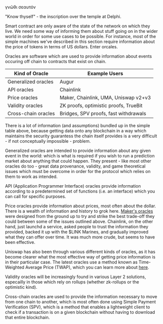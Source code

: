 γνῶθι σεαυτόν

"Know thyself" - the inscription over the temple at Delphi.

Smart contract are only aware of the state of the network on which they live. We need some way of informing them about stuff going on in the wider world in order for some use cases to be possible. For instance, most of the simple machines we've described in this section require information about the price of tokens in terms of US dollars. Enter orcales.

Oracles are software which are used to provide information about events occuring off chain to contracts that exist on chain. 

| Kind of Oracle | Example Users |
|----------|---------------|
| Generalized oracles | Augur |
| API oracles | Chainlink |  
| Price oracles | Maker, Chainlink, UMA, Uniswap v2+v3 | 
| Validity oracles | ZK proofs, optimistic proofs, TrueBit | 
| Cross-chain oracles | Bridges, SPV proofs, fast withdrawals |

There is a lot of information (and assumptions) bundled up in the simple table above, because getting data onto any blockchain in a way which maintains the security guarantess the chain itself provides is a very difficult - if not conceptually impossible - problem.

Generalized oracles are intended to provide information about any given event in the world: which is what is required if you wish to run a prediction market about anything that could happen. They present - like most other oracles do too - great data provenance, validity, and game theoretical issues which must be overcome in order for the protocol which relies on them to work as intended.

API (Application Programmer Interface) oracles provide information according to a predetermined set of functions (i.e. an interface) which you can call for specific purposes.

Price oracles provide information about prices, most often about the dollar. There is a wealth of information and history to grok here. [Maker's oracles](https://github.com/chronicleprotocol/oracles) were designed from the ground up to try and strike the best trade-off they could between some of the issues outlined above. Chainlink, on the other hand, just launchd a service, asked people to trust the information they provided, backed it up with the $LINK Marines, and gradually improved what they can offer over time. It was much more crude, but seems to have been effective.

Uniswap has also been through various different kinds of oracles, as it has become clearer what the most effective way of getting price information is in their particular case. The latest oracles use a method known as Time-Weighted Average Price (TWAP), which you can learn more about [here](https://uniswap.org/blog/uniswap-v3-oracles).

Validity oracles will be increasingly found in various Layer 2 solutions, especailly in those which rely on rollups (whether zk-rollups or the optimistic kind).

Cross-chain oracles are used to provide the information necessary to move from one chain to another, which is most often done using Simple Payment Verification (SPV), which is a method that enables a lightweight client to check if a transaction is on a given blockchain without having to download that entire blockchain.